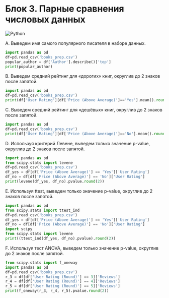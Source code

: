 # Блок 3. Парные сравнения числовых данных
![Python](https://img.shields.io/badge/python-3670A0?style=for-the-badge&logo=python&logoColor=ffdd54)

A. Выведем имя самого популярного писателя в наборе данных.
```python
import pandas as pd
df=pd.read_csv('books_prep.csv')
popular_author = df['Author'].describe()['top']
print(popular_author)
```
B. Выведем средний рейтинг для «дорогих» книг, округлив до 2 знаков после запятой.
```python
import pandas as pd
df=pd.read_csv('books_prep.csv')
print(df['User Rating'][df['Price (Above Average)']=='Yes'].mean().round(2))
```
C. Выведем средний рейтинг для «дешёвых» книг, округлив до 2 знаков после запятой.
```python
import pandas as pd
df=pd.read_csv('books_prep.csv')
print(df['User Rating'][df['Price (Above Average)']=='No'].mean().round(2))
```
D. Используя критерий Левене, выведем только значение p-value, округлив до 2 знаков после запятой.
```python
import pandas as pd
from scipy.stats import levene 
df=pd.read_csv('books_prep.csv')
df_yes = df[df['Price (Above Average)'] == 'Yes']['User Rating']
df_no = df[df['Price (Above Average)'] == 'No']['User Rating']
print(levene(df_yes, df_no).pvalue.round(2))
```
E. Используя ttest, выведем только значение p-value, округлив до 2 знаков после запятой.
```python
import pandas as pd
from scipy.stats import ttest_ind
df=pd.read_csv('books_prep.csv')
df_yes = df[df['Price (Above Average)'] == 'Yes']['User Rating']  
df_no = df[df['Price (Above Average)'] == 'No']['User Rating']  
import scipy 
from scipy.stats import levene  
print((ttest_ind(df_yes, df_no).pvalue).round(2))
```
F. Используя тест ANOVA, выведем только значение p-value, округлив до 2 знаков после запятой.
```python
from scipy.stats import f_oneway
import pandas as pd
df=pd.read_csv('books_prep.csv')
r_3 = df[df['User Rating (Round)'] == 3]['Reviews']
r_4 = df[df['User Rating (Round)'] == 4]['Reviews']
r_5 = df[df['User Rating (Round)'] == 5]['Reviews']
print(f_oneway(r_3, r_4, r_5).pvalue.round(2))
```